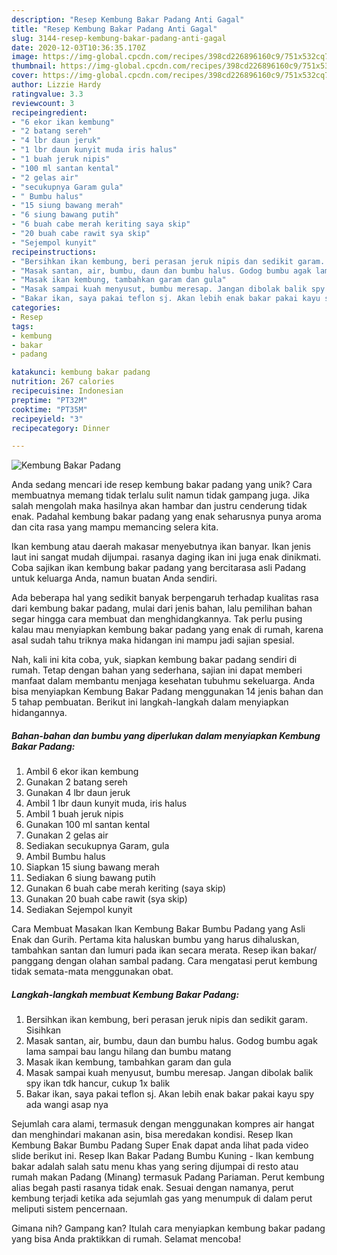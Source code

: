 ```yaml
---
description: "Resep Kembung Bakar Padang Anti Gagal"
title: "Resep Kembung Bakar Padang Anti Gagal"
slug: 3144-resep-kembung-bakar-padang-anti-gagal
date: 2020-12-03T10:36:35.170Z
image: https://img-global.cpcdn.com/recipes/398cd226896160c9/751x532cq70/kembung-bakar-padang-foto-resep-utama.jpg
thumbnail: https://img-global.cpcdn.com/recipes/398cd226896160c9/751x532cq70/kembung-bakar-padang-foto-resep-utama.jpg
cover: https://img-global.cpcdn.com/recipes/398cd226896160c9/751x532cq70/kembung-bakar-padang-foto-resep-utama.jpg
author: Lizzie Hardy
ratingvalue: 3.3
reviewcount: 3
recipeingredient:
- "6 ekor ikan kembung"
- "2 batang sereh"
- "4 lbr daun jeruk"
- "1 lbr daun kunyit muda iris halus"
- "1 buah jeruk nipis"
- "100 ml santan kental"
- "2 gelas air"
- "secukupnya Garam gula"
- " Bumbu halus"
- "15 siung bawang merah"
- "6 siung bawang putih"
- "6 buah cabe merah keriting saya skip"
- "20 buah cabe rawit sya skip"
- "Sejempol kunyit"
recipeinstructions:
- "Bersihkan ikan kembung, beri perasan jeruk nipis dan sedikit garam. Sisihkan"
- "Masak santan, air, bumbu, daun dan bumbu halus. Godog bumbu agak lama sampai bau langu hilang dan bumbu matang"
- "Masak ikan kembung, tambahkan garam dan gula"
- "Masak sampai kuah menyusut, bumbu meresap. Jangan dibolak balik spy ikan tdk hancur, cukup 1x balik"
- "Bakar ikan, saya pakai teflon sj. Akan lebih enak bakar pakai kayu spy ada wangi asap nya"
categories:
- Resep
tags:
- kembung
- bakar
- padang

katakunci: kembung bakar padang 
nutrition: 267 calories
recipecuisine: Indonesian
preptime: "PT32M"
cooktime: "PT35M"
recipeyield: "3"
recipecategory: Dinner

---
```



![Kembung Bakar Padang](https://img-global.cpcdn.com/recipes/398cd226896160c9/751x532cq70/kembung-bakar-padang-foto-resep-utama.jpg)

Anda sedang mencari ide resep kembung bakar padang yang unik? Cara membuatnya memang tidak terlalu sulit namun tidak gampang juga. Jika salah mengolah maka hasilnya akan hambar dan justru cenderung tidak enak. Padahal kembung bakar padang yang enak seharusnya punya aroma dan cita rasa yang mampu memancing selera kita.

Ikan kembung atau daerah makasar menyebutnya ikan banyar. Ikan jenis laut ini sangat mudah dijumpai. rasanya daging ikan ini juga enak dinikmati. Coba sajikan ikan kembung bakar padang yang bercitarasa asli Padang untuk keluarga Anda, namun buatan Anda sendiri.

Ada beberapa hal yang sedikit banyak berpengaruh terhadap kualitas rasa dari kembung bakar padang, mulai dari jenis bahan, lalu pemilihan bahan segar hingga cara membuat dan menghidangkannya. Tak perlu pusing kalau mau menyiapkan kembung bakar padang yang enak di rumah, karena asal sudah tahu triknya maka hidangan ini mampu jadi sajian spesial.


Nah, kali ini kita coba, yuk, siapkan kembung bakar padang sendiri di rumah. Tetap dengan bahan yang sederhana, sajian ini dapat memberi manfaat dalam membantu menjaga kesehatan tubuhmu sekeluarga. Anda bisa menyiapkan Kembung Bakar Padang menggunakan 14 jenis bahan dan 5 tahap pembuatan. Berikut ini langkah-langkah dalam menyiapkan hidangannya.

<!--inarticleads1-->

##### Bahan-bahan dan bumbu yang diperlukan dalam menyiapkan Kembung Bakar Padang:

1. Ambil 6 ekor ikan kembung
1. Gunakan 2 batang sereh
1. Gunakan 4 lbr daun jeruk
1. Ambil 1 lbr daun kunyit muda, iris halus
1. Ambil 1 buah jeruk nipis
1. Gunakan 100 ml santan kental
1. Gunakan 2 gelas air
1. Sediakan secukupnya Garam, gula
1. Ambil  Bumbu halus
1. Siapkan 15 siung bawang merah
1. Sediakan 6 siung bawang putih
1. Gunakan 6 buah cabe merah keriting (saya skip)
1. Gunakan 20 buah cabe rawit (sya skip)
1. Sediakan Sejempol kunyit


Cara Membuat Masakan Ikan Kembung Bakar Bumbu Padang yang Asli Enak dan Gurih. Pertama kita haluskan bumbu yang harus dihaluskan, tambahkan santan dan lumuri pada ikan secara merata. Resep ikan bakar/ panggang dengan olahan sambal padang. Cara mengatasi perut kembung tidak semata-mata menggunakan obat. 

<!--inarticleads2-->

##### Langkah-langkah membuat Kembung Bakar Padang:

1. Bersihkan ikan kembung, beri perasan jeruk nipis dan sedikit garam. Sisihkan
1. Masak santan, air, bumbu, daun dan bumbu halus. Godog bumbu agak lama sampai bau langu hilang dan bumbu matang
1. Masak ikan kembung, tambahkan garam dan gula
1. Masak sampai kuah menyusut, bumbu meresap. Jangan dibolak balik spy ikan tdk hancur, cukup 1x balik
1. Bakar ikan, saya pakai teflon sj. Akan lebih enak bakar pakai kayu spy ada wangi asap nya


Sejumlah cara alami, termasuk dengan menggunakan kompres air hangat dan menghindari makanan asin, bisa meredakan kondisi. Resep Ikan Kembung Bakar Bumbu Padang Super Enak dapat anda lihat pada video slide berikut ini. Resep Ikan Bakar Padang Bumbu Kuning - Ikan kembung bakar adalah salah satu menu khas yang sering dijumpai di resto atau rumah makan Padang (Minang) termasuk Padang Pariaman. Perut kembung alias begah pasti rasanya tidak enak. Sesuai dengan namanya, perut kembung terjadi ketika ada sejumlah gas yang menumpuk di dalam perut meliputi sistem pencernaan. 

Gimana nih? Gampang kan? Itulah cara menyiapkan kembung bakar padang yang bisa Anda praktikkan di rumah. Selamat mencoba!
